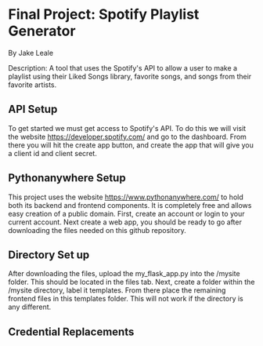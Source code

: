 # Final Project: Spotify Playlist Generator
By Jake Leale

Description: A tool that uses the Spotify's API to allow a user to make a playlist using their Liked Songs library, favorite songs, and songs from their favorite artists. 

## API Setup
To get started we must get access to Spotify's API. To do this we will visit the website https://developer.spotify.com/ and go to the dashboard. 
From there you will hit the create app button, and create the app that will give you a client id and client secret. 

## Pythonanywhere Setup
This project uses the website https://www.pythonanywhere.com/ to hold both its backend and frontend components. It is completely free and allows easy creation of a public domain. First, create an account or login to your current account. Next create a web app, you should be ready to go after downloading the files needed on this github repository. 

## Directory Set up 
After downloading the files, upload the my_flask_app.py into the /mysite folder. This should be located in the files tab. 
Next, create a folder within the /mysite directory, label it templates. From there place the remaining frontend files in this templates folder. This will not work if the directory is any different. 

## Credential Replacements

